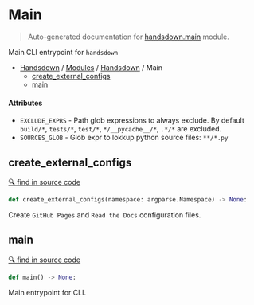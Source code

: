 # Main

> Auto-generated documentation for [handsdown.main](https://github.com/vemel/handsdown/blob/master/handsdown/main.py) module.

Main CLI entrypoint for `handsdown`

- [Handsdown](../README.md#-handsdown---python-documentation-generator) / [Modules](../MODULES.md#modules) / [Handsdown](index.md#handsdown) / Main
  - [create_external_configs](#create_external_configs)
  - [main](#main)

#### Attributes

- `EXCLUDE_EXPRS` - Path glob expressions to always exclude.
    By default `build/*`, `tests/*`, `test/*`, `*/__pycache__/*`, `.*/*` are excluded.
- `SOURCES_GLOB` - Glob expr to lokkup python source files: `**/*.py`

## create_external_configs

[🔍 find in source code](https://github.com/vemel/handsdown/blob/master/handsdown/main.py#L28)

```python
def create_external_configs(namespace: argparse.Namespace) -> None:
```

Create `GitHub Pages` and `Read the Docs` configuration files.

## main

[🔍 find in source code](https://github.com/vemel/handsdown/blob/master/handsdown/main.py#L56)

```python
def main() -> None:
```

Main entrypoint for CLI.
